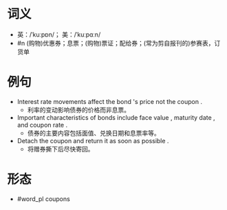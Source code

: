# 词义
- 英：/ˈkuːpɒn/； 美：/ˈkuːpɑːn/
- #n (购物)优惠券；息票；(购物)票证；配给券；(常为剪自报刊的)参赛表，订货单
# 例句
- Interest rate movements affect the bond 's price not the coupon .
	- 利率的变动影响债券的价格而非息票。
- Important characteristics of bonds include face value , maturity date , and coupon rate .
	- 债券的主要内容包括面值、兑换日期和息票率等。
- Detach the coupon and return it as soon as possible .
	- 将赠券撕下后尽快寄回。
# 形态
- #word_pl coupons
